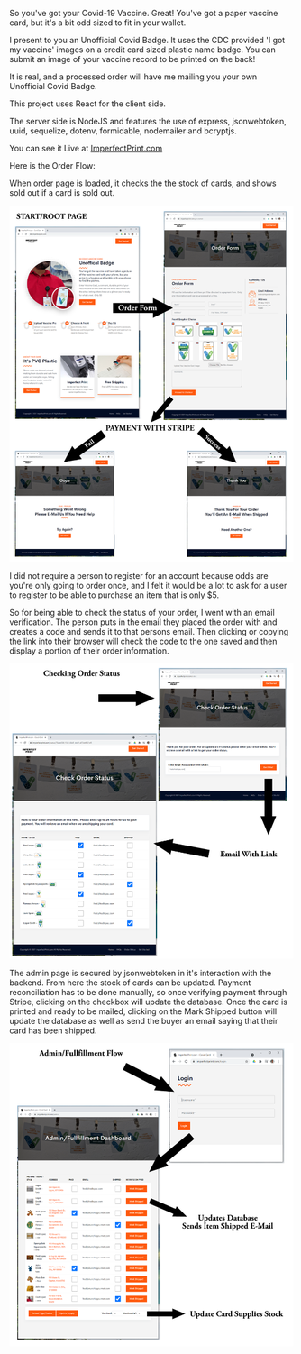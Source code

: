 So you've got your Covid-19 Vaccine. Great! You've got a paper vaccine card, but it's a bit odd sized to fit in your wallet.

I present to you an Unofficial Covid Badge. It uses the CDC provided 'I got my vaccine' images on a credit card sized plastic name badge. You can submit an image of your vaccine record to be printed on the back!

It is real, and a processed order will have me mailing you your own Unofficial Covid Badge.

This project uses React for the client side.

The server side is NodeJS and features the use of express, jsonwebtoken, uuid, sequelize, dotenv, formidable, nodemailer and bcryptjs.

You can see it Live at [ImperfectPrint.com](https://imperfectprint.com/)

Here is the Order Flow:

When order page is loaded, it checks the the stock of cards, and shows sold out if a card is sold out.

![](orderflow.png)

I did not require a person to register for an account because odds are you're only going to order once, and I felt it would be a lot to ask for a user to register to be able to purchase an item that is only $5.

So for being able to check the status of your order, I went with an email verification. The person puts in the email they placed the order with and creates a code and sends it to that persons email. Then clicking or copying the link into their browser will check the code to the one saved and then display a portion of their order information.

![](statusflow.png)

The admin page is secured by jsonwebtoken in it's interaction with the backend. From here the stock of cards can be updated. Payment reconciliation has to be done manually, so once verifying payment through Stripe, clicking on the checkbox will update the database. Once the card is printed and ready to be mailed, clicking on the Mark Shipped button will update the database as well as send the buyer an email saying that their card has been shipped.

![](adminflow.png)
